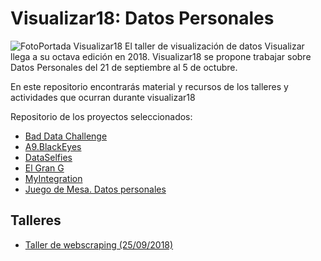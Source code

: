 # Visualizar18: Datos Personales
![FotoPortada Visualizar18](https://www.medialab-prado.es/sites/default/files/styles/imagenes_medianas/public/2018-06/web_banner-1170x630-visualizar182.png?itok=GojpLHMy "visualizar18")
El taller de visualización de datos Visualizar llega a su octava edición en 2018. Visualizar18 se propone trabajar sobre Datos Personales del 21 de septiembre al 5 de octubre.

En este repositorio encontrarás material y recursos de los talleres y actividades que ocurran durante visualizar18

Repositorio de los proyectos seleccionados:

- [Bad Data Challenge](https://github.com/medialab-prado/badDataChallenge)
- [A9.BlackEyes](https://github.com/medialab-prado/a9BlackEyes)
- [DataSelfies](https://github.com/medialab-prado/dataSelfies)
- [El Gran G](https://github.com/medialab-prado/elGranG)
- [MyIntegration](https://github.com/medialab-prado/myIntegration)
- [Juego de Mesa. Datos personales](https://github.com/medialab-prado/tangibleViz)

## Talleres

- [Taller de webscraping (25/09/2018)](https://github.com/medialab-prado/visualizar18/tree/master/webscraping)
